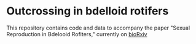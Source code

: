 # Outcrossing in bdelloid rotifers

This repository contains code and data to accompany the paper "Sexual Reproduction in Bdelooid Rofiters," currently on [bioRxiv](https://www.biorxiv.org/content/10.1101/2020.08.06.239590v3)
